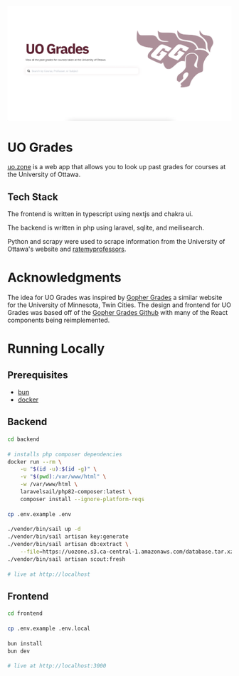 [![uo.zone](frontend/public/images/homepage.png)](https://uo.zone)
# UO Grades

[uo.zone](https://uo.zone) is a web app that allows you to look up past grades for courses at the University of Ottawa. 

## Tech Stack

The frontend is written in typescript using nextjs and chakra ui. 

The backend is written in php using laravel, sqlite, and meilisearch. 

Python and scrapy were used to scrape information from the University of Ottawa's website and [ratemyprofessors](ratemyprofessors.com).

# Acknowledgments

The idea for UO Grades was inspired by [Gopher Grades](https://umn.lol/) a similar website for the University of Minnesota, Twin Cities. The design and frontend for UO Grades was based off of the [Gopher Grades Github](https://github.com/samyok/gophergrades) with many of the React components being reimplemented.

# Running Locally

## Prerequisites

- [bun](https://bun.sh/)
- [docker](https://docs.docker.com/engine/install/)

## Backend
```bash
cd backend

# installs php composer dependencies
docker run --rm \
    -u "$(id -u):$(id -g)" \
    -v "$(pwd):/var/www/html" \
    -w /var/www/html \
    laravelsail/php82-composer:latest \
    composer install --ignore-platform-reqs

cp .env.example .env

./vendor/bin/sail up -d
./vendor/bin/sail artisan key:generate
./vendor/bin/sail artisan db:extract \
    --file=https://uozone.s3.ca-central-1.amazonaws.com/database.tar.xz
./vendor/bin/sail artisan scout:fresh

# live at http://localhost
```

## Frontend
```bash
cd frontend

cp .env.example .env.local

bun install
bun dev

# live at http://localhost:3000
```
